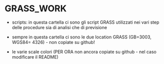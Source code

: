 # GRASS_WORK

- scripts: in questa cartella ci sono gli script GRASS utilizzati nei vari step delle procedure sia di analisi che di previsione

- sempre in questa cartella ci sono le due location GRASS (GB=3003, WGS84= 4326) - non copiate su github!

- le varie scale colori (PER ORA non ancora copiate su github - nel caso modificare il README) 
